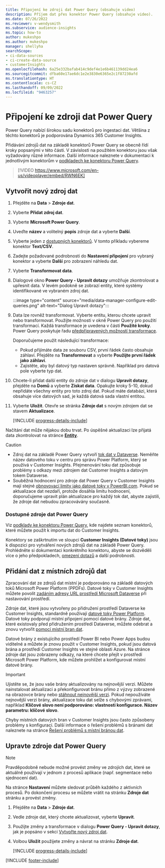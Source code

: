 ```yaml
---
title: Připojení ke zdroji dat Power Query (obsahuje video)
description: Příjem dat přes konektor Power Query (obsahuje video).
ms.date: 07/26/2022
ms.reviewer: v-wendysmith
ms.subservice: audience-insights
ms.topic: how-to
author: mukeshpo
ms.author: mukeshpo
manager: shellyha
searchScope:
- ci-data-sources
- ci-create-data-source
- customerInsights
ms.openlocfilehash: 6a25e332bafab414c9def4e1e6b461139dd24ea6
ms.sourcegitcommit: dfba60e17ae6dc1e2e3830e6365e2c1f87230afd
ms.translationtype: HT
ms.contentlocale: cs-CZ
ms.lasthandoff: 09/09/2022
ms.locfileid: "9463257"
---
```

# <a name="connect-to-a-power-query-data-source"></a>Připojení ke zdroji dat Power Query

Power Query nabízí širokou sadu konektorů pro ingestaci dat. Většina z těchto konektorů je podporována Dynamics 365 Customer Insights.

Přidávání zdrojů dat na základě konektorů Power Query se obecně řídí kroky popsanými v této části. V závislosti na použitém konektoru jsou však vyžadovány různé informace. Další informace naleznete v dokumentaci k jednotlivým konektorům v [podkladech ke konektoru Power Query](/power-query/connectors/).

> [!VIDEO https://www.microsoft.com/en-us/videoplayer/embed/RWN6EK]

## <a name="create-a-new-data-source"></a>Vytvořit nový zdroj dat

1. Přejděte na **Data** > **Zdroje dat**.

1. Vyberte **Přidat zdroj dat**.

1. Vyberte **Microsoft Power Query**.

1. Uveďte **název** a volitelný **popis** zdroje dat a vyberte **Další**.

1. Vyberte jeden z [dostupných konektorů](#available-power-query-data-sources). V tomto příkladu vybereme konektor **Text/CSV**.

1. Zadejte požadované podrobnosti do **Nastavení připojení** pro vybraný konektor a vyberte **Další** pro zobrazení náhledu dat.

1. Vyberte **Transformovat data**.

1. Dialogové okno **Power Query - Upravit dotazy** umožňuje zkontrolovat a upřesnit data. V levém podokně se zobrazí entity, které systémy identifikované ve vybraném zdroj dat.

   :::image type="content" source="media/data-manager-configure-edit-queries.png" alt-text="Dialog Upravit dotazy":::

1. Data lze rovněž transformovat. Vyberte entitu, kterou chcete upravit nebo transformovat. Použijte možnosti v okně Power Query pro použití transformací. Každá transformace je uvedena v části **Použité kroky**. Power Query poskytuje řadu [předpřipravených možností transformace](/power-query/power-query-what-is-power-query#transformations).

   Doporučujeme použít následující transformace:

   - Pokud přijímáte data ze souboru CSV, první řádek často obsahuje záhlaví. Přejděte na **Transformovat** a vyberte **Použijte první řádek jako záhlaví**.
   - Zajistěte, aby byl datový typ nastaven správně. Například pro datová pole vyberte typ dat.

1. Chcete-li přidat další entity do zdroje dat v dialogu **Upravit dotazy**, přejděte na **Domů** a vyberte **Získat data**. Opakujte kroky 5-10, dokud nepřidáte všechny entity pro toto zdroj dat. Pokud máte databázi, která obsahuje více datových sad, je každá datová sada vlastní entitou.

1. Vyberte **Uložit**. Otevře se stránka **Zdroje dat** s novým zdrojem dat se stavem **Aktualizace**.

   [!INCLUDE [progress-details-include](includes/progress-details-pane.md)]

Načítání dat může nějakou dobu trvat. Po úspěšné aktualizaci lze přijatá data zkontrolovat na stránce [**Entity**](entities.md).

> [!CAUTION]
>
> - Zdroj dat na základě Power Query vytvoří [tok dat v Dataverse](/power-query/dataflows/overview-dataflows-across-power-platform-dynamics-365). Neměňte název datového toku v centru pro správu Power Platform, který se používá v Customer Insights. Přejmenování toku dat způsobuje problémy s odkazy mezi zdrojem dat Customer Insights a datovým tokem Dataverse.
> - Souběžná hodnocení pro zdroje dat Power Query v Customer Insights mají stejné [obnovovací limity jako datové toky v PowerBI.com](/power-query/power-query-online-limits#refresh-limits). Pokud se aktualizace dat nezdaří, protože dosáhla limitu hodnocení, doporučujeme upravit plán aktualizace pro každý tok dat, abyste zajistili, že zdroje dat nebudou zpracovávány současně.

### <a name="available-power-query-data-sources"></a>Dostupné zdroje dat Power Query

Viz [podklady ke konektoru Power Query](/power-query/connectors/), kde najdete seznam konektorů, které můžete použít k importu dat do Customer Insights.

Konektory se zaškrtnutím ve sloupci **Customer Insights (Datové toky)** jsou k dispozici pro vytváření nových zdrojů dat na základě Power Query. Prohlédněte si dokumentaci konkrétního konektoru, abyste se dozvěděli více o jeho předpokladech, [omezení dotazů](/power-query/power-query-online-limits) a další podrobnosti.

## <a name="add-data-from-on-premises-data-sources"></a>Přidání dat z místních zdrojů dat

Zpracování dat ze zdrojů dat místní je podporováno na základě datových toků Microsoft Power Platform (PPDFs). Datové toky v Customer Insights můžete povolit [zadáním adresy URL prostředí Microsoft Dataverse](create-environment.md) při nastavování prostředí.

Zdroje dat, které jsou vytvořeny po přidružení prostředí Dataverse ke Customer Insights, standardně používají [datové toky Power Platform](/power-query/dataflows/overview-dataflows-across-power-platform-dynamics-365). Datové toky podporují místní připojení pomocí datové brány. Zdroje dat, které existovaly před přidružením prostředí Dataverse, můžete odebrat a znovu vytvořit [pomocí místní bran dat](/data-integration/gateway/service-gateway-app).

Datové brány z existujícího prostředí Power BI nebo Power Apps budou viditelné a můžete je znovu použít v Customer Insights, pokud jsou datová brána a prostředí Customer Insights ve stejné oblasti Azure. Na stránce zdroje dat jsou zobrazeny odkazy, na které chcete přejít v prostředí Microsoft Power Platform, kde můžete prohlížet a konfigurovat místní datové brány.

> [!IMPORTANT]
> Ujistěte se, že jsou vaše brány aktualizovány na nejnovější verzi. Můžete nainstalovat aktualizaci a překonfigurovat bránu přímo z výzvy zobrazené na obrazovce brány nebo [stáhnout nejnovější verzi](https://powerapps.microsoft.com/downloads/). Pokud nepoužíváte nejnovější verzi brány, aktualizace toku dat selže s chybovými zprávami, například **Klíčové slovo není podporováno: vlastnosti konfigurace. Název parametru: klíčové slovo**.
>
> Chyby místních datových bran v Customer Insights jsou často způsobeny problémy s konfigurací. Další informace o řešení problémů s bránami dat naleznete na stránce [Řešení problémů s místní bránou dat](/data-integration/gateway/service-gateway-tshoot).

## <a name="edit-power-query-data-sources"></a>Upravte zdroje dat Power Query

> [!NOTE]
> Pravděpodobně nebude možné provést změny ve zdrojích dat, které se aktuálně používají v jednom z procesů aplikace (např. segmentace nebo sjednocení dat).
>
> Na stránce **Nastavení** můžete sledovat průběh každého z aktivních procesů. Po dokončení procesu se můžete vrátit na stránku **Zdroje dat** stránku a provést změny.

1. Přejděte na **Data** > **Zdroje dat**.

1. Vedle zdroje dat, který chcete aktualizovat, vyberte **Upravit**.

1. Použijte změny a transformace v dialogu **Power Query - Upravit dotazy**, jak je popsáno v sekci [Vytvořte nový zdroj dat](#create-a-new-data-source).

1. Volbou **Uložit** použijete změny a návrat na stránku **Zdroje dat**.

   [!INCLUDE [progress-details-include](includes/progress-details-pane.md)]

[!INCLUDE [footer-include](includes/footer-banner.md)]
